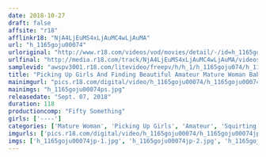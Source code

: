 ```yaml
---
date: 2018-10-27
draft: false
affsite: "r18"
afflinkr18: "NjA4LjEuMS4xLjAuMC4wLjAuMA"
url: "h_1165goju00074"
urloriginal: "http://www.r18.com/videos/vod/movies/detail/-/id=h_1165goju00074"
urlfinal: "http://media.r18.com/track/NjA4LjEuMS4xLjAuMC4wLjAuMA/videos/vod/movies/detail/-/id=h_1165goju00074"
samplevid: "awspv3001.r18.com/litevideo/freepv/h/h_1/h_1165goju074/h_1165goju074_dmb_w.mp4"
title: "Picking Up Girls And Finding Beautiful Amateur Mature Woman Babes!! We Met Natsumi (52 Years Old) , A Fifty-Something Horny Housewife Who Is A Genius Squirting Mama Who Is So Sensual That She Just Can't Stop Pissing Herself With Pleasure!"
mainimgurl: "pics.r18.com/digital/video/h_1165goju00074/h_1165goju00074ps.jpg"
mainimgs: "h_1165goju00074ps.jpg"
releasedate: "Sept. 07, 2018"
duration: 118
productioncomp: "Fifty Something"
girls: ['----']
categories: ['Mature Woman', 'Picking Up Girls', 'Amateur', 'Squirting', 'Hi-Def']
imgurls: ['pics.r18.com/digital/video/h_1165goju00074/h_1165goju00074jp-1.jpg', 'pics.r18.com/digital/video/h_1165goju00074/h_1165goju00074jp-2.jpg', 'pics.r18.com/digital/video/h_1165goju00074/h_1165goju00074jp-3.jpg', 'pics.r18.com/digital/video/h_1165goju00074/h_1165goju00074jp-4.jpg', 'pics.r18.com/digital/video/h_1165goju00074/h_1165goju00074jp-5.jpg', 'pics.r18.com/digital/video/h_1165goju00074/h_1165goju00074jp-6.jpg', 'pics.r18.com/digital/video/h_1165goju00074/h_1165goju00074jp-7.jpg', 'pics.r18.com/digital/video/h_1165goju00074/h_1165goju00074jp-8.jpg', 'pics.r18.com/digital/video/h_1165goju00074/h_1165goju00074jp-9.jpg', 'pics.r18.com/digital/video/h_1165goju00074/h_1165goju00074jp-10.jpg', 'pics.r18.com/digital/video/h_1165goju00074/h_1165goju00074jp-11.jpg', 'pics.r18.com/digital/video/h_1165goju00074/h_1165goju00074jp-12.jpg', 'pics.r18.com/digital/video/h_1165goju00074/h_1165goju00074jp-13.jpg', 'pics.r18.com/digital/video/h_1165goju00074/h_1165goju00074jp-14.jpg', 'pics.r18.com/digital/video/h_1165goju00074/h_1165goju00074jp-15.jpg', 'pics.r18.com/digital/video/h_1165goju00074/h_1165goju00074jp-16.jpg', 'pics.r18.com/digital/video/h_1165goju00074/h_1165goju00074jp-17.jpg', 'pics.r18.com/digital/video/h_1165goju00074/h_1165goju00074jp-18.jpg', 'pics.r18.com/digital/video/h_1165goju00074/h_1165goju00074jp-19.jpg', 'pics.r18.com/digital/video/h_1165goju00074/h_1165goju00074jp-20.jpg']
imgs: ['h_1165goju00074jp-1.jpg', 'h_1165goju00074jp-2.jpg', 'h_1165goju00074jp-3.jpg', 'h_1165goju00074jp-4.jpg', 'h_1165goju00074jp-5.jpg', 'h_1165goju00074jp-6.jpg', 'h_1165goju00074jp-7.jpg', 'h_1165goju00074jp-8.jpg', 'h_1165goju00074jp-9.jpg', 'h_1165goju00074jp-10.jpg', 'h_1165goju00074jp-11.jpg', 'h_1165goju00074jp-12.jpg', 'h_1165goju00074jp-13.jpg', 'h_1165goju00074jp-14.jpg', 'h_1165goju00074jp-15.jpg', 'h_1165goju00074jp-16.jpg', 'h_1165goju00074jp-17.jpg', 'h_1165goju00074jp-18.jpg', 'h_1165goju00074jp-19.jpg', 'h_1165goju00074jp-20.jpg']
---
```

